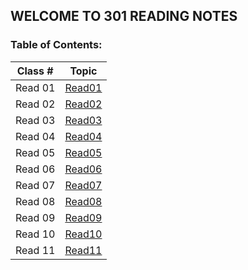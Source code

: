 ## WELCOME TO 301 READING NOTES
### Table of Contents:
| Class # | Topic |
| ------- | ----- |
|Read 01 | [Read01](301read1.md) |
|Read 02 | [Read02](301read2.md) |
|Read 03 | [Read03](301read3.md) |
|Read 04 | [Read04](301read4.md) |
|Read 05 | [Read05](301read5.md) |
|Read 06 | [Read06](301read6.md) |
|Read 07 | [Read07](301read7.md) |
|Read 08 | [Read08](301read8.md) |
|Read 09 | [Read09](301read9.md) |
|Read 10 | [Read10](301read10.md) |
|Read 11 | [Read11](301read11.md) |






